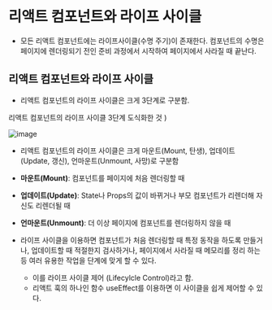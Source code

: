# 리액트 컴포넌트와 라이프 사이클

- 모든 리액트 컴포넌트에는 라이프사이클(수명 주기)이 존재한다. 컴포넌트의 수명은 페이지에 렌더링되기 전인 준비 과정에서 시작하여 페이지에서 사라질 때 끝난다.

## 리액트 컴포넌트와 라이프 사이클

- 리액트 컴포넌트의 라이프 사이클은 크게 3단계로 구분함.

리액트 컴포넌트의 라이프 사이클 3단계 도식화한 것 )

![image](https://github.com/YuHyeonWook/TIL/assets/110236953/34a4c1ec-90a2-4cd4-b596-b72d7f2ff206)

- 리액트 컴포넌트의 라이프 사이클은 크게 마운트(Mount, 탄생), 업데이트 (Update, 갱신), 언마운트(Unmount, 사망)로 구분함
- **마운트(Mount)**: 컴포넌트를 페이지에 처음 렌더링할 때
- **업데이트(Update)**: State나 Props의 값이 바뀌거나 부모 컴포넌트가 리렌더해 자신도 리렌더될 때
- **언마운트(Unmount)**: 더 이상 페이지에 컴포넌트를 렌더링하지 않을 때

- 라이프 사이클을 이용하면 컴포넌트가 처음 렌더링할 때 특정 동작을 하도록 만들거나, 업데이트할 때 적절한지 검사하거나, 페이지에서 사라질 때 메모리를 정리 하는 등 여러 유용한 작업을 단계에 맞게 할 수 있다.
  - 이를 라이프 사이클 제어 (Lifecylcle Control)라고 함.
  - 리액트 훅의 하나인 함수 useEffect를 이용하면 이 사이클을 쉽게 제어할 수 있다.
